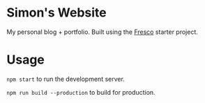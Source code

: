 # Simon's Website

My personal blog + portfolio. Built using the [Fresco](https://github.com/ixkaito/frasco) starter project.

# Usage

`npm start` to run the development server.

`npm run build --production` to build for production.